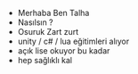 - Merhaba Ben Talha
- Nasılsın ?
- Osuruk Zart zurt
- unity / c# / lua eğitimleri alıyor
- açık lise okuyor bu kadar
- hep sağlıklı kal

<!---
ByLeTalha/ByLeTalha is a ✨ special ✨ repository because its `README.md` (this file) appears on your GitHub profile.
You can click the Preview link to take a look at your changes.
--->
